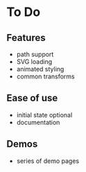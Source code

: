 # To Do

## Features

- path support
- SVG loading
- animated styling
- common transforms

## Ease of use

- initial state optional
- documentation

## Demos

- series of demo pages
